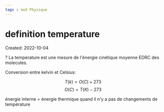 ```yaml
---
tags : mod Physique
---
```

# definition temperature
Created: 2022-10-04 

?
La temperature est une mesure de l'énergie cinétique moyenne EDRC des molecules. 
<!--SR:!2023-01-23,4,210-->

Conversion entre kelvin et Celsius: 

$$T(k) = O(C) + 273$$
$$O(C) = T(K) - 273$$

énergie interne = énergie thermique quand il n'y a pas de changements de température